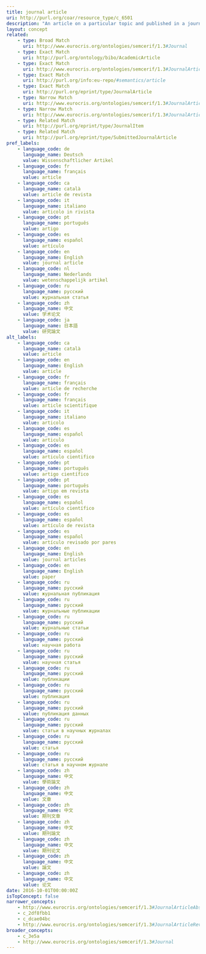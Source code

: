 ```yaml
---
title: journal article
uri: http://purl.org/coar/resource_type/c_6501
description: "An article on a particular topic and published in a journal issue.\r (adapted from fabio) [Source: http://dspacecris.eurocris.org/cris/classcerif/classcerif00423]"
layout: concept
related:
    - type: Broad Match
      uri: http://www.eurocris.org/ontologies/semcerif/1.3#Journal
    - type: Exact Match
      uri: http://purl.org/ontology/bibo/AcademicArticle
    - type: Exact Match
      uri: http://www.eurocris.org/ontologies/semcerif/1.3#JournalArticle
    - type: Exact Match
      uri: http://purl.org/info:eu-repo/#semantics/article
    - type: Exact Match
      uri: http://purl.org/eprint/type/JournalArticle
    - type: Narrow Match
      uri: http://www.eurocris.org/ontologies/semcerif/1.3#JournalArticleAbstract
    - type: Narrow Match
      uri: http://www.eurocris.org/ontologies/semcerif/1.3#JournalArticleReview
    - type: Related Match
      uri: http://purl.org/eprint/type/JournalItem
    - type: Related Match
      uri: http://purl.org/eprint/type/SubmittedJournalArticle
pref_labels:
    - language_code: de
      language_name: Deutsch
      value: Wissenschaftlicher Artikel
    - language_code: fr
      language_name: français
      value: article
    - language_code: ca
      language_name: català
      value: article de revista
    - language_code: it
      language_name: italiano
      value: articolo in rivista
    - language_code: pt
      language_name: português
      value: artigo
    - language_code: es
      language_name: español
      value: artículo
    - language_code: en
      language_name: English
      value: journal article
    - language_code: nl
      language_name: Nederlands
      value: wetenschappelijk artikel
    - language_code: ru
      language_name: русский
      value: журнальная статья
    - language_code: zh
      language_name: 中文
      value: 学术论文
    - language_code: ja
      language_name: 日本語
      value: 研究論文
alt_labels:
    - language_code: ca
      language_name: català
      value: article
    - language_code: en
      language_name: English
      value: article
    - language_code: fr
      language_name: français
      value: article de recherche
    - language_code: fr
      language_name: français
      value: article scientifique
    - language_code: it
      language_name: italiano
      value: articolo
    - language_code: es
      language_name: español
      value: articulo
    - language_code: es
      language_name: español
      value: articulo cientifico
    - language_code: pt
      language_name: português
      value: artigo científico
    - language_code: pt
      language_name: português
      value: artigo em revista
    - language_code: es
      language_name: español
      value: artículo científico
    - language_code: es
      language_name: español
      value: artículo de revista
    - language_code: es
      language_name: español
      value: artículo revisado por pares
    - language_code: en
      language_name: English
      value: journal articles
    - language_code: en
      language_name: English
      value: paper
    - language_code: ru
      language_name: русский
      value: журнальная публикация
    - language_code: ru
      language_name: русский
      value: журнальные публикации
    - language_code: ru
      language_name: русский
      value: журнальные статьи
    - language_code: ru
      language_name: русский
      value: научная работа
    - language_code: ru
      language_name: русский
      value: научная статья
    - language_code: ru
      language_name: русский
      value: публикации
    - language_code: ru
      language_name: русский
      value: публикация
    - language_code: ru
      language_name: русский
      value: публикация данных
    - language_code: ru
      language_name: русский
      value: статьи в научных журналах
    - language_code: ru
      language_name: русский
      value: статья
    - language_code: ru
      language_name: русский
      value: статья в научном журнале
    - language_code: zh
      language_name: 中文
      value: 學術論文
    - language_code: zh
      language_name: 中文
      value: 文章
    - language_code: zh
      language_name: 中文
      value: 期刊文章
    - language_code: zh
      language_name: 中文
      value: 期刊論文
    - language_code: zh
      language_name: 中文
      value: 期刊论文
    - language_code: zh
      language_name: 中文
      value: 論文
    - language_code: zh
      language_name: 中文
      value: 论文
date: 2016-10-01T00:00:00Z
isTopConcept: false
narrower_concepts:
    - http://www.eurocris.org/ontologies/semcerif/1.3#JournalArticleAbstract
    - c_2df8fbb1
    - c_dcae04bc
    - http://www.eurocris.org/ontologies/semcerif/1.3#JournalArticleReview
broader_concepts:
    - c_3e5a
    - http://www.eurocris.org/ontologies/semcerif/1.3#Journal
---
```


